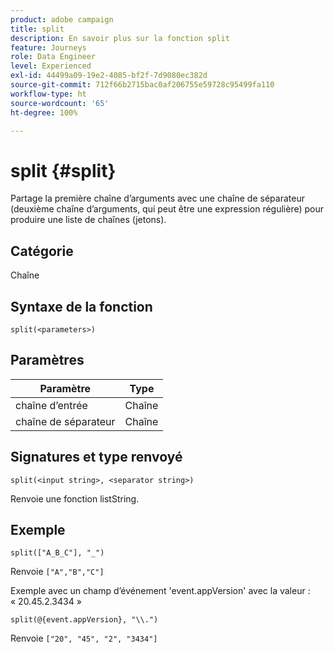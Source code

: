 ```yaml
---
product: adobe campaign
title: split
description: En savoir plus sur la fonction split
feature: Journeys
role: Data Engineer
level: Experienced
exl-id: 44499a09-19e2-4085-bf2f-7d9080ec382d
source-git-commit: 712f66b2715bac0af206755e59728c95499fa110
workflow-type: ht
source-wordcount: '65'
ht-degree: 100%

---
```


# split {#split}

Partage la première chaîne d’arguments avec une chaîne de séparateur (deuxième chaîne d’arguments, qui peut être une expression régulière) pour produire une liste de chaînes (jetons).

## Catégorie

Chaîne

## Syntaxe de la fonction

`split(<parameters>)`

## Paramètres

| Paramètre | Type |
|-----------|------------------|
| chaîne d’entrée | Chaîne |
| chaîne de séparateur | Chaîne |

## Signatures et type renvoyé

`split(<input string>, <separator string>)`

Renvoie une fonction listString.

## Exemple

`split(["A_B_C"], "_")`

Renvoie `["A","B","C"]`

Exemple avec un champ d’événement &#39;event.appVersion&#39; avec la valeur : « 20.45.2.3434 »

`split(@{event.appVersion}, "\\.")`

Renvoie `["20", "45", "2", "3434"]`
